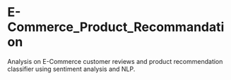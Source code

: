 # E-Commerce_Product_Recommandation
Analysis on E-Commerce customer reviews and product recommendation classifier using sentiment analysis and NLP.
